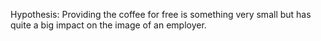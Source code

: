 Hypothesis:
Providing the coffee for free is something very small
but has quite a big impact on the image of an employer.
